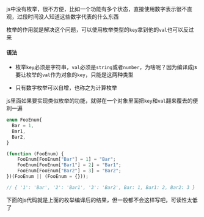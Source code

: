 js中没有枚举，很不方便，比如一个功能有多个状态，直接使用数字表示很不直观，过段时间没人知道这些数字代表的什么东西

枚举的作用就是解决这个问题，可以使用枚举类型的`key`拿到他的`val`也可以反过来

#### 语法

- 枚举`key`必须是字符串，`val`必须是`string`或者`number`，为啥呢？因为编译成js要让枚举的`val`作为对象的`key`，只能是这两种类型

- 只有数字枚举可以自增，也称之为计算枚举



js里面如果要实现类似枚举的功能，就得在一个对象里面把`key`和`val`翻来覆去的便利一遍

```TypeScript
enum FooEnum{
  Bar = 1,
  Bar1,
  Bar2,
}
```

```JavaScript
(function (FooEnum) {
    FooEnum[FooEnum["Bar"] = 1] = "Bar";
    FooEnum[FooEnum["Bar1"] = 2] = "Bar1";
    FooEnum[FooEnum["Bar2"] = 3] = "Bar2";
})(FooEnum || (FooEnum = {}));

// { '1': 'Bar', '2': 'Bar1', '3': 'Bar2', Bar: 1, Bar1: 2, Bar2: 3 }
```

下面的js代码就是上面的枚举编译后的结果，但一般都不会这样写吧，可读性太低了





